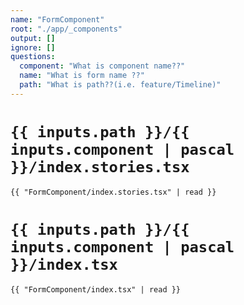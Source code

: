 ```yaml
---
name: "FormComponent"
root: "./app/_components"
output: []
ignore: []
questions:
  component: "What is component name??"
  name: "What is form name ??"
  path: "What is path??(i.e. feature/Timeline)"
---
```


# `{{ inputs.path }}/{{ inputs.component | pascal }}/index.stories.tsx`

```tsx
{{ "FormComponent/index.stories.tsx" | read }}
```

# `{{ inputs.path }}/{{ inputs.component | pascal }}/index.tsx`

```tsx
{{ "FormComponent/index.tsx" | read }}
```
